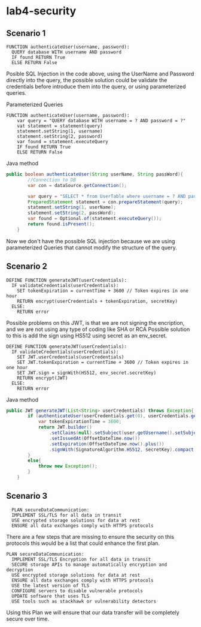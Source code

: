 # lab4-security

## Scenario 1
```
FUNCTION authenticateUser(username, password):
  QUERY database WITH username AND password
  IF found RETURN True
  ELSE RETURN False
```
Posible SQL Injection in the code above, using the UserName and Password directly into the query, the possible solution could be validate the credentials before introduce them into the query, or using parameterized queries.

Parameterized Queries
```
FUNCTION authenticateUser(username, password):
    var query = "QUERY database WITH username = ? AND password = ?" 
    vat statement = statement(query)
    statement.setString(1, username)
    statement.setString(2, password)
    var found = statement.executeQuery
    IF found RETURN True
    ELSE RETURN False
```

Java method
```Java
public boolean authenticateUser(String userName, String passWord){
        //Connection to DB
        var con = dataSource.getConnection();

        var query = "SELECT * from UserTable where username = ? AND password = ?";
        PreparedStatement statement = con.prepareStatement(query);
        statement.setString(1, userName);
        statement.setString(2, passWord);
        var found = Optional.of(statement.executeQuery());
        return found.isPresent();
    }
```

Now we don't have the possible SQL injection because we are using parameterized Queries that cannot modify the structure of the query.


## Scenario 2
```
DEFINE FUNCTION generateJWT(userCredentials):
  IF validateCredentials(userCredentials):
    SET tokenExpiration = currentTime + 3600 // Token expires in one hour
    RETURN encrypt(userCredentials + tokenExpiration, secretKey)
  ELSE:
    RETURN error
```

Possible problems on this JWT, is that we are not signing the encription, and we are not using any type of coding like SHA or RCA
Possible solution to this is add the sign using HS512 using secret as an env_secret.
```
DEFINE FUNCTION generateJWT(userCredentials):
  IF validateCredentials(userCredentials):
    SET JWT.userCredentials(userCredentials)
    SET JWT.tokenExpiration = currentTime + 3600 // Token expires in one hour
    SET JWT.sign = signWith(HS512, env_secret.secretKey)
    RETURN encrypt(JWT)
  ELSE:
    RETURN error
```
Java method
```Java
public JWT generateJWT(List<String> userCredentials) throws Exception{
        if (authenticateUser(userCredentials.get(0), userCredentials.get(1))){
            var tokenExpirationTime = 3600;
            return JWT.builder()
                .setClaims(null).setSubject(user.getUsername().setSubject(userCredentials.get(0)))
                .setIssuedAt(OffsetDateTime.now())
                .setExpiration(OffsetDateTime.now().plus())
                .signWith(SignatureAlgorithm.HS512, secretKey).compact();
        }
        else{
            throw new Exception();
        }
    }
```


## Scenario 3 
```
  PLAN secureDataCommunication:
  IMPLEMENT SSL/TLS for all data in transit
  USE encrypted storage solutions for data at rest
  ENSURE all data exchanges comply with HTTPS protocols
```

There are a few steps that are missing to ensure the security on this protocols this would be a list that could enhance the first plan.

```
PLAN secureDataCommunication:
  IMPLEMENT SSL/TLS Encryption for all data in transit
  SECURE storage APIs to manage automatically encryption and decryption
  USE encrypted storage solutions for data at rest
  ENSURE all data exchanges comply with HTTPS protocols
  USE the latest version of TLS
  CONFIGURE servers to disable vulnerable protocols
  UPDATE software that uses TLS
  USE tools such as stackhawk or vulnerability detectors
```

Using this Plan we will ensure that our data transfer will be completely secure over time.
